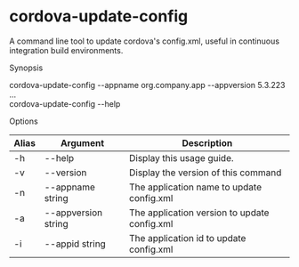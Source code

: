 # cordova-update-config

  A command line tool to update cordova's config.xml, useful in continuous integration build environments.

Synopsis

  cordova-update-config --appname org.company.app --appversion 5.3.223 ...<br/>
  cordova-update-config --help

Options

| Alias | Argument            | Description                                  |
| ---   | ---                 | ---                                          |
| -h    | --help              | Display this usage guide.                    |
| -v    | --version           | Display the version of this command          |
| -n    | --appname string    | The application name to update config.xml    |
| -a    | --appversion string | The application version to update config.xml |
| -i    | --appid string      | The application id to update config.xml      |
